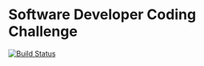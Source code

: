 # Software Developer Coding Challenge


[![Build Status](https://travis-ci.com/lucklypriyansh/software-developer-coding-challenge.svg?branch=master)](https://travis-ci.com/lucklypriyansh/software-developer-coding-challenge)